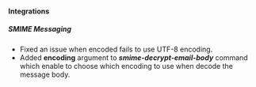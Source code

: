 
#### Integrations
##### SMIME Messaging
- Fixed an issue when encoded fails to use UTF-8 encoding. 
- Added **encoding** argument to ***smime-decrypt-email-body*** command which enable to choose which encoding to use when decode the message body.
